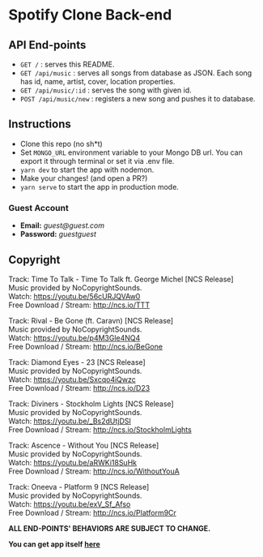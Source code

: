 # Spotify Clone Back-end

## API End-points

- `GET /` : serves this README.
- `GET /api/music` : serves all songs from database as JSON. Each song has id, name, artist, cover, location properties.
- `GET /api/music/:id` : serves the song with given id.
- `POST /api/music/new` : registers a new song and pushes it to database.

## Instructions

- Clone this repo (no sh\*t)
- Set `MONGO_URL` environment variable to your Mongo DB url. You can export it through terminal or set it via .env file.
- `yarn dev` to start the app with nodemon.
- Make your changes! (and open a PR?)
- `yarn serve` to start the app in production mode.

### Guest Account

- **Email:** _guest@guest.com_
- **Password:** _guestguest_

## Copyright

Track: Time To Talk - Time To Talk ft. George Michel [NCS Release]  
Music provided by NoCopyrightSounds.  
Watch: https://youtu.be/56cURJQVAw0  
Free Download / Stream: http://ncs.io/TTT

Track: Rival - Be Gone (ft. Caravn) [NCS Release]  
Music provided by NoCopyrightSounds.  
Watch: https://youtu.be/p4M3Gle4NQ4  
Free Download / Stream: http://ncs.io/BeGone

Track: Diamond Eyes - 23 [NCS Release]  
Music provided by NoCopyrightSounds.  
Watch: https://youtu.be/Sxcqo4iQwzc  
Free Download / Stream: http://ncs.io/D23

Track: Diviners - Stockholm Lights [NCS Release]  
Music provided by NoCopyrightSounds.  
Watch: https://youtu.be/_Bs2dUtjDSI  
Free Download / Stream: http://ncs.io/StockholmLights

Track: Ascence - Without You [NCS Release]  
Music provided by NoCopyrightSounds.  
Watch: https://youtu.be/aRWKi18SuHk  
Free Download / Stream: http://ncs.io/WithoutYouA

Track: Oneeva - Platform 9 [NCS Release]  
Music provided by NoCopyrightSounds.  
Watch: https://youtu.be/exV_Sf_Afso  
Free Download / Stream: http://ncs.io/Platform9Cr

**ALL END-POINTS' BEHAVIORS ARE SUBJECT TO CHANGE.**

**You can get app itself [here](https://github.com/iakindev/spotify-clone)**
